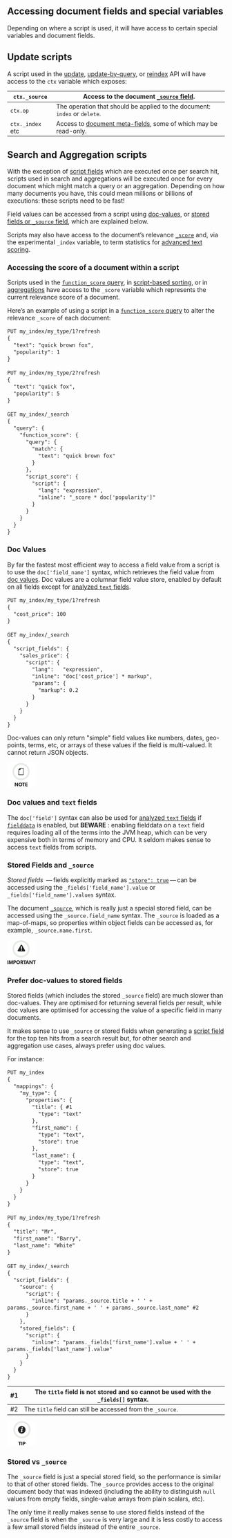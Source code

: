 ## Accessing document fields and special variables

Depending on where a script is used, it will have access to certain special variables and document fields.

## Update scripts

A script used in the [update](docs-update.html), [update-by-query](docs-update-by-query.html), or [reindex](docs-reindex.html) API will have access to the `ctx` variable which exposes:


`ctx._source`| Access to the document [`_source` field](mapping-source-field.html).     
---|---    
`ctx.op`| The operation that should be applied to the document: `index` or `delete`.     
`ctx._index` etc | Access to [document meta-fields](mapping-fields.html), some of which may be read-only.   
  
## Search and Aggregation scripts

With the exception of [script fields](search-request-script-fields.html) which are executed once per search hit, scripts used in search and aggregations will be executed once for every document which might match a query or an aggregation. Depending on how many documents you have, this could mean millions or billions of executions: these scripts need to be fast!

Field values can be accessed from a script using [doc-values](modules-scripting-fields.html#modules-scripting-doc-vals), or [stored fields or `_source` field](modules-scripting-fields.html#modules-scripting-stored), which are explained below.

Scripts may also have access to the document’s relevance [`_score`](modules-scripting-fields.html#scripting-score) and, via the experimental `_index` variable, to term statistics for [advanced text scoring](modules-advanced-scripting.html).

### Accessing the score of a document within a script

Scripts used in the [`function_score` query](query-dsl-function-score-query.html), in [script-based sorting](search-request-sort.html), or in [aggregations](search-aggregations.html) have access to the `_score` variable which represents the current relevance score of a document.

Here’s an example of using a script in a [`function_score` query](query-dsl-function-score-query.html) to alter the relevance `_score` of each document:
    
    
    PUT my_index/my_type/1?refresh
    {
      "text": "quick brown fox",
      "popularity": 1
    }
    
    PUT my_index/my_type/2?refresh
    {
      "text": "quick fox",
      "popularity": 5
    }
    
    GET my_index/_search
    {
      "query": {
        "function_score": {
          "query": {
            "match": {
              "text": "quick brown fox"
            }
          },
          "script_score": {
            "script": {
              "lang": "expression",
              "inline": "_score * doc['popularity']"
            }
          }
        }
      }
    }

### Doc Values

By far the fastest most efficient way to access a field value from a script is to use the `doc['field_name']` syntax, which retrieves the field value from [doc values](doc-values.html). Doc values are a columnar field value store, enabled by default on all fields except for [analyzed `text` fields](text.html).
    
    
    PUT my_index/my_type/1?refresh
    {
      "cost_price": 100
    }
    
    GET my_index/_search
    {
      "script_fields": {
        "sales_price": {
          "script": {
            "lang":   "expression",
            "inline": "doc['cost_price'] * markup",
            "params": {
              "markup": 0.2
            }
          }
        }
      }
    }

Doc-values can only return "simple" field values like numbers, dates, geo- points, terms, etc, or arrays of these values if the field is multi-valued. It cannot return JSON objects.

![Note](images/icons/note.png)

### Doc values and `text` fields

The `doc['field']` syntax can also be used for [analyzed `text` fields](text.html) if [`fielddata`](fielddata.html) is enabled, but **BEWARE** : enabling fielddata on a `text` field requires loading all of the terms into the JVM heap, which can be very expensive both in terms of memory and CPU. It seldom makes sense to access `text` fields from scripts.

### Stored Fields and `_source`

 _Stored fields_  — fields explicitly marked as [`"store": true`](mapping-store.html) — can be accessed using the `_fields['field_name'].value` or `_fields['field_name'].values` syntax.

The document [`_source`](mapping-source-field.html), which is really just a special stored field, can be accessed using the `_source.field_name` syntax. The `_source` is loaded as a map-of-maps, so properties within object fields can be accessed as, for example, `_source.name.first`.

![Important](images/icons/important.png)

### Prefer doc-values to stored fields

Stored fields (which includes the stored `_source` field) are much slower than doc-values. They are optimised for returning several fields per result, while doc values are optimised for accessing the value of a specific field in many documents.

It makes sense to use `_source` or stored fields when generating a [script field](search-request-script-fields.html) for the top ten hits from a search result but, for other search and aggregation use cases, always prefer using doc values.

For instance:
    
    
    PUT my_index
    {
      "mappings": {
        "my_type": {
          "properties": {
            "title": { #1
              "type": "text"
            },
            "first_name": {
              "type": "text",
              "store": true
            },
            "last_name": {
              "type": "text",
              "store": true
            }
          }
        }
      }
    }
    
    PUT my_index/my_type/1?refresh
    {
      "title": "Mr",
      "first_name": "Barry",
      "last_name": "White"
    }
    
    GET my_index/_search
    {
      "script_fields": {
        "source": {
          "script": {
            "inline": "params._source.title + ' ' + params._source.first_name + ' ' + params._source.last_name" #2
          }
        },
        "stored_fields": {
          "script": {
            "inline": "params._fields['first_name'].value + ' ' + params._fields['last_name'].value"
          }
        }
      }
    }

#1| The `title` field is not stored and so cannot be used with the `_fields[]` syntax.     
---|---    
#2| The `title` field can still be accessed from the `_source`.   
  
![Tip](images/icons/tip.png)

### Stored vs `_source`

The `_source` field is just a special stored field, so the performance is similar to that of other stored fields. The `_source` provides access to the original document body that was indexed (including the ability to distinguish `null` values from empty fields, single-value arrays from plain scalars, etc).

The only time it really makes sense to use stored fields instead of the `_source` field is when the `_source` is very large and it is less costly to access a few small stored fields instead of the entire `_source`.
